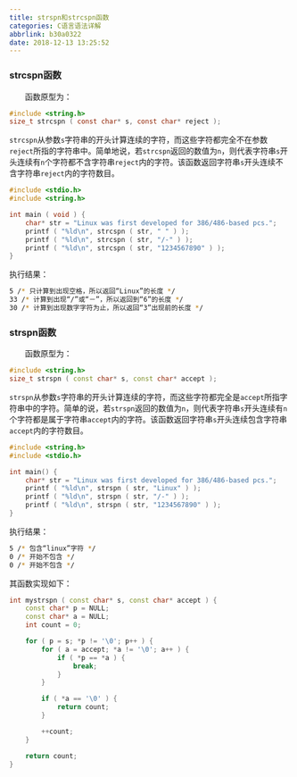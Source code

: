 ```yaml
---
title: strspn和strcspn函数
categories: C语言语法详解
abbrlink: b30a0322
date: 2018-12-13 13:25:52
---
```

### strcspn函数

&emsp;&emsp;函数原型为：<!--more-->

``` c
#include <string.h>
size_t strcspn ( const char* s, const char* reject );
```

`strcspn`从参数`s`字符串的开头计算连续的字符，而这些字符都完全不在参数`reject`所指的字符串中。简单地说，若`strcspn`返回的数值为`n`，则代表字符串`s`开头连续有`n`个字符都不含字符串`reject`内的字符。该函数返回字符串`s`开头连续不含字符串`reject`内的字符数目。

``` cpp
#include <stdio.h>
#include <string.h>

int main ( void ) {
    char* str = "Linux was first developed for 386/486-based pcs.";
    printf ( "%ld\n", strcspn ( str, " " ) );
    printf ( "%ld\n", strcspn ( str, "/-" ) );
    printf ( "%ld\n", strcspn ( str, "1234567890" ) );
}
```

执行结果：

``` bash
5 /* 只计算到出现空格，所以返回“Linux”的长度 */
33 /* 计算到出现“/”或“－”，所以返回到“6”的长度 */
30 /* 计算到出现数字字符为止，所以返回“3”出现前的长度 */
```

### strspn函数

&emsp;&emsp;函数原型为：

``` cpp
#include <string.h>
size_t strspn ( const char* s, const char* accept );
```

`strspn`从参数`s`字符串的开头计算连续的字符，而这些字符都完全是`accept`所指字符串中的字符。简单的说，若`strspn`返回的数值为`n`，则代表字符串`s`开头连续有`n`个字符都是属于字符串`accept`内的字符。该函数返回字符串`s`开头连续包含字符串`accept`内的字符数目。

``` cpp
#include <string.h>
#include <stdio.h>

int main() {
    char* str = "Linux was first developed for 386/486-based pcs.";
    printf ( "%ld\n", strspn ( str, "Linux" ) );
    printf ( "%ld\n", strspn ( str, "/-" ) );
    printf ( "%ld\n", strspn ( str, "1234567890" ) );
}
```

执行结果：

``` bash
5 /* 包含“linux”字符 */
0 /* 开始不包含 */
0 /* 开始不包含 */
```

其函数实现如下：

``` cpp
int mystrspn ( const char* s, const char* accept ) {
    const char* p = NULL;
    const char* a = NULL;
    int count = 0;​

    for ( p = s; *p != '\0'; p++ ) {
        for ( a = accept; *a != '\0'; a++ ) {
            if ( *p == *a ) {
                break;
            }
        }

        if ( *a == '\0' ) {
            return count;
        }

        ++count;
    }

    return count;
}
```